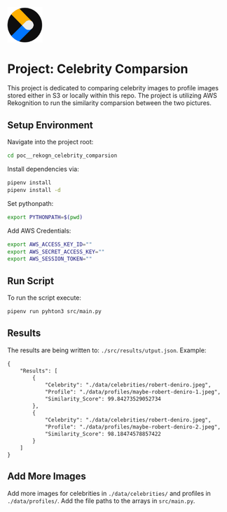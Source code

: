 <img src="docs/img/ts_logo.png" alt="Diagram 1" width="80">

# Project: Celebrity Comparsion
This project is dedicated to comparing celebrity images to profile images stored either in S3 or locally within this repo. The project is utilizing AWS Rekognition to run the similarity comparsion between the two pictures.


## Setup Environment
Navigate into the project root:
```bash
cd poc__rekogn_celebrity_comparsion
```


Install dependencies via:
```bash
pipenv install
pipenv install -d
```


Set pythonpath:
```bash
export PYTHONPATH=$(pwd)
```


Add AWS Credentials:
```bash
export AWS_ACCESS_KEY_ID=""
export AWS_SECRET_ACCESS_KEY=""
export AWS_SESSION_TOKEN=""
```


## Run Script
To run the script execute:
```bash
pipenv run pyhton3 src/main.py
```


## Results
The results are being written to: `./src/results/utput.json`.
Example:
```
{
    "Results": [
        {
            "Celebrity": "./data/celebrities/robert-deniro.jpeg",
            "Profile": "./data/profiles/maybe-robert-deniro-1.jpeg",
            "Similarity_Score": 99.84273529052734
        },
        {
            "Celebrity": "./data/celebrities/robert-deniro.jpeg",
            "Profile": "./data/profiles/maybe-robert-deniro-2.jpeg",
            "Similarity_Score": 98.18474578857422
        }
    ]
}
```


## Add More Images
Add more images for celebrities in `./data/celebrities/` and profiles in `./data/profiles/`. Add the file paths to the arrays in `src/main.py`.
